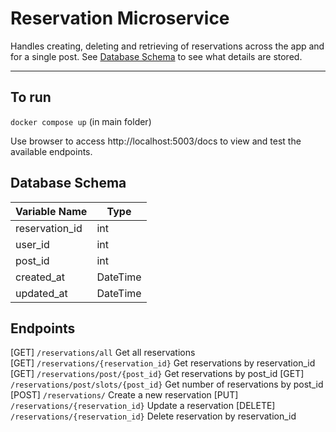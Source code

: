 # Reservation Microservice
Handles creating, deleting and retrieving of reservations across the app and for a single post. See [Database Schema](#database-schema) to see what details are stored.
___


## To run
`docker compose up` (in main folder)

Use browser to access http://localhost:5003/docs to view and test the available endpoints.


## Database Schema
| Variable Name   | Type     |
|-----------------|----------|
| reservation_id  | int      |
| user_id         | int      |
| post_id         | int      |
| created_at      | DateTime |
| updated_at      | DateTime |


## Endpoints
[GET] `/reservations/all` Get all reservations  
[GET] `/reservations/{reservation_id}` Get reservations by reservation_id
[GET] `/reservations/post/{post_id}` Get reservations by post_id
[GET] `/reservations/post/slots/{post_id}` Get number of reservations by post_id
[POST] `/reservations/` Create a new reservation
[PUT] `/reservations/{reservation_id}` Update a reservation
[DELETE] `/reservations/{reservation_id}` Delete reservation by reservation_id  